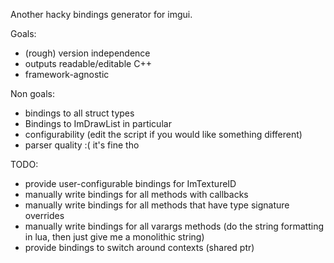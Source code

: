Another hacky bindings generator for imgui.

Goals:
- (rough) version independence
- outputs readable/editable C++
- framework-agnostic

Non goals:
- bindings to all struct types
- Bindings to ImDrawList in particular
- configurability (edit the script if you would like something different)
- parser quality :( it's fine tho

TODO:
* provide user-configurable bindings for ImTextureID
* manually write bindings for all methods with callbacks
* manually write bindings for all methods that have type signature overrides
* manually write bindings for all varargs methods (do the string formatting in lua, then just give me a monolithic string)
* provide bindings to switch around contexts (shared ptr)
